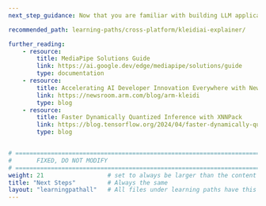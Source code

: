 ```yaml
---
next_step_guidance: Now that you are familiar with building LLM applications with MediaPipe and KleidiAI, you are ready to incorporate LLMs into your Android applications.

recommended_path: learning-paths/cross-platform/kleidiai-explainer/

further_reading:
    - resource:
        title: MediaPipe Solutions Guide 
        link: https://ai.google.dev/edge/mediapipe/solutions/guide
        type: documentation
    - resource:
        title: Accelerating AI Developer Innovation Everywhere with New Arm Kleidi
        link: https://newsroom.arm.com/blog/arm-kleidi
        type: blog
    - resource:
        title: Faster Dynamically Quantized Inference with XNNPack 
        link: https://blog.tensorflow.org/2024/04/faster-dynamically-quantized-inference-with-xnnpack.html
        type: blog


# ================================================================================
#       FIXED, DO NOT MODIFY
# ================================================================================
weight: 21                  # set to always be larger than the content in this path, and one more than 'review'
title: "Next Steps"         # Always the same
layout: "learningpathall"   # All files under learning paths have this same wrapper
---
```

